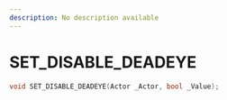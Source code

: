 ```yaml
---
description: No description available 
---
```


# SET_DISABLE_DEADEYE

```cpp
void SET_DISABLE_DEADEYE(Actor _Actor, bool _Value);
```